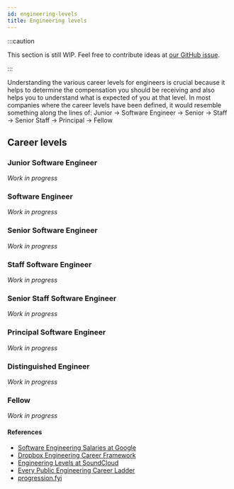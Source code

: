 ```yaml
---
id: engineering-levels
title: Engineering levels
---
```


:::caution

This section is still WIP. Feel free to contribute ideas at [our GitHub issue](https://github.com/buffyhridoy/buffytheanalyst//issues/222).

:::

Understanding the various career levels for engineers is crucial because it helps to determine the compensation you should be receiving and also helps you to understand what is expected of you at that level. In most companies where the career levels have been defined, it would resemble something along the lines of: Junior → Software Engineer → Senior → Staff → Senior Staff → Principal → Fellow

## Career levels

### Junior Software Engineer

_Work in progress_

### Software Engineer

_Work in progress_

### Senior Software Engineer

_Work in progress_

### Staff Software Engineer

_Work in progress_

### Senior Staff Software Engineer

_Work in progress_

### Principal Software Engineer

_Work in progress_

### Distinguished Engineer

_Work in progress_

### Fellow

_Work in progress_

#### References

- [Software Engineering Salaries at Google](https://careerkarma.com/blog/software-engineering-salary-google/)
- [Dropbox Engineering Career Framework](https://dropbox.github.io/dbx-career-framework/overview.html)
- [Engineering Levels at SoundCloud](https://developers.soundcloud.com/blog/engineering-levels)
- [Every Public Engineering Career Ladder](https://www.swyx.io/career-ladders)
- [progression.fyi](https://progression.fyi/)
